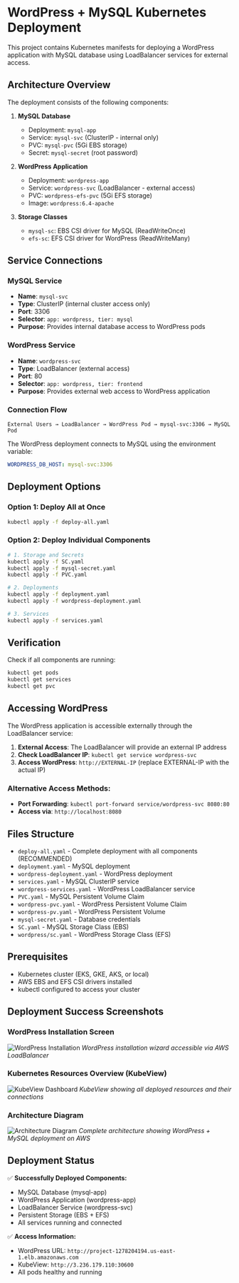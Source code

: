 # WordPress + MySQL Kubernetes Deployment

This project contains Kubernetes manifests for deploying a WordPress application with MySQL database using LoadBalancer services for external access.

## Architecture Overview

The deployment consists of the following components:

1. **MySQL Database**
   - Deployment: `mysql-app`
   - Service: `mysql-svc` (ClusterIP - internal only)
   - PVC: `mysql-pvc` (5Gi EBS storage)
   - Secret: `mysql-secret` (root password)

2. **WordPress Application**
   - Deployment: `wordpress-app`
   - Service: `wordpress-svc` (LoadBalancer - external access)
   - PVC: `wordpress-efs-pvc` (5Gi EFS storage)
   - Image: `wordpress:6.4-apache`

3. **Storage Classes**
   - `mysql-sc`: EBS CSI driver for MySQL (ReadWriteOnce)
   - `efs-sc`: EFS CSI driver for WordPress (ReadWriteMany)

## Service Connections

### MySQL Service
- **Name**: `mysql-svc`
- **Type**: ClusterIP (internal cluster access only)
- **Port**: 3306
- **Selector**: `app: wordpress, tier: mysql`
- **Purpose**: Provides internal database access to WordPress pods

### WordPress Service
- **Name**: `wordpress-svc`
- **Type**: LoadBalancer (external access)
- **Port**: 80
- **Selector**: `app: wordpress, tier: frontend`
- **Purpose**: Provides external web access to WordPress application

### Connection Flow
```
External Users → LoadBalancer → WordPress Pod → mysql-svc:3306 → MySQL Pod
```

The WordPress deployment connects to MySQL using the environment variable:
```yaml
WORDPRESS_DB_HOST: mysql-svc:3306
```

## Deployment Options

### Option 1: Deploy All at Once
```bash
kubectl apply -f deploy-all.yaml
```

### Option 2: Deploy Individual Components
```bash
# 1. Storage and Secrets
kubectl apply -f SC.yaml
kubectl apply -f mysql-secret.yaml
kubectl apply -f PVC.yaml

# 2. Deployments
kubectl apply -f deployment.yaml
kubectl apply -f wordpress-deployment.yaml

# 3. Services
kubectl apply -f services.yaml
```

## Verification

Check if all components are running:
```bash
kubectl get pods
kubectl get services
kubectl get pvc
```

## Accessing WordPress

The WordPress application is accessible externally through the LoadBalancer service:

1. **External Access**: The LoadBalancer will provide an external IP address
2. **Check LoadBalancer IP**: `kubectl get service wordpress-svc`
3. **Access WordPress**: `http://EXTERNAL-IP` (replace EXTERNAL-IP with the actual IP)

### Alternative Access Methods:
- **Port Forwarding**: `kubectl port-forward service/wordpress-svc 8080:80`
- **Access via**: `http://localhost:8080`

## Files Structure

- `deploy-all.yaml` - Complete deployment with all components (RECOMMENDED)
- `deployment.yaml` - MySQL deployment
- `wordpress-deployment.yaml` - WordPress deployment
- `services.yaml` - MySQL ClusterIP service
- `wordpress-services.yaml` - WordPress LoadBalancer service
- `PVC.yaml` - MySQL Persistent Volume Claim
- `wordpress-pvc.yaml` - WordPress Persistent Volume Claim
- `wordpress-pv.yaml` - WordPress Persistent Volume
- `mysql-secret.yaml` - Database credentials
- `SC.yaml` - MySQL Storage Class (EBS)
- `wordpress/sc.yaml` - WordPress Storage Class (EFS)

## Prerequisites

- Kubernetes cluster (EKS, GKE, AKS, or local)
- AWS EBS and EFS CSI drivers installed
- kubectl configured to access your cluster

## Deployment Success Screenshots

### WordPress Installation Screen
![WordPress Installation](https://via.placeholder.com/800x600/4CAF50/FFFFFF?text=WordPress+Installation+Screen)
*WordPress installation wizard accessible via AWS LoadBalancer*

### Kubernetes Resources Overview (KubeView)
![KubeView Dashboard](https://via.placeholder.com/800x600/2196F3/FFFFFF?text=KubeView+Resources+Overview)
*KubeView showing all deployed resources and their connections*

### Architecture Diagram
![Architecture Diagram](https://via.placeholder.com/800x600/FF9800/FFFFFF?text=Kubernetes+Architecture+Diagram)
*Complete architecture showing WordPress + MySQL deployment on AWS*

## Deployment Status

✅ **Successfully Deployed Components:**
- MySQL Database (mysql-app)
- WordPress Application (wordpress-app)
- LoadBalancer Service (wordpress-svc)
- Persistent Storage (EBS + EFS)
- All services running and connected

✅ **Access Information:**
- WordPress URL: `http://project-1278204194.us-east-1.elb.amazonaws.com`
- KubeView: `http://3.236.179.110:30600`
- All pods healthy and running
